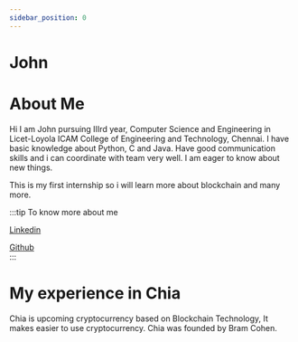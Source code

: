 ```yaml
---
sidebar_position: 0
---
```


# John 

# About Me

Hi I am John pursuing IIIrd year, Computer Science and Engineering in Licet-Loyola ICAM College of Engineering and Technology, Chennai. I have basic knowledge about Python, C and Java. Have good communication skills and i can coordinate with team very well. I am eager to know about new things. 

This is my first internship so i will learn more about blockchain and many more.

:::tip To know more about me

[Linkedin](https://www.linkedin.com/in/john-mugesh-a87a30200/)<br />

[Github](https://github.com/Johnmugesh)<br />
:::

# My experience in Chia
Chia is upcoming cryptocurrency based on Blockchain Technology, It makes easier to use cryptocurrency. Chia was founded by Bram Cohen.

